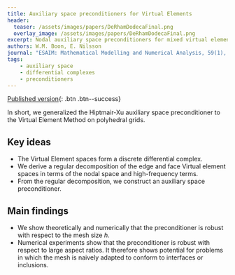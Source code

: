 ```yaml
---
title: Auxiliary space preconditioners for Virtual Elements
header: 
  teaser: /assets/images/papers/DeRhamDodecaFinal.png
  overlay_image: /assets/images/papers/DeRhamDodecaFinal.png
excerpt: Nodal auxiliary space preconditioners for mixed virtual element methods
authors: W.M. Boon, E. Nilsson
journal: "ESAIM: Mathematical Modelling and Numerical Analysis, 59(1), 363-387"
tags: 
    - auxiliary space
    - differential complexes
    - preconditioners
---
```


<!-- [Published version](){: .btn .btn--info} -->
[Published version](https://doi.org/10.1051/m2an/2024081){: .btn .btn--success}

In short, we generalized the Hiptmair-Xu auxiliary space preconditioner to the Virtual Element Method on polyhedral grids. 

## Key ideas
- The Virtual Element spaces form a discrete differential complex.
- We derive a regular decomposition of the edge and face Virtual element spaces in terms of the nodal space and high-frequency terms.
- From the regular decomposition, we construct an auxiliary space preconditioner.

## Main findings
- We show theoretically and numerically that the preconditioner is robust with respect to the mesh size $h$.
- Numerical experiments show that the preconditioner is robust with respect to large aspect ratios. It therefore shows potential for problems in which the mesh is naively adapted to conform to interfaces or inclusions.